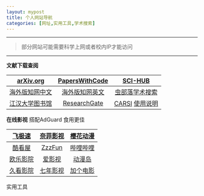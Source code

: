 ```yaml
---
layout: mypost
title: 个人网站导航
categories: [网址,实用工具,学术搜索]
---
```


---

> 部分网站可能需要科学上网或者校内IP才能访问

---

**文献下载查阅**

|               [arXiv.org](https://arxiv.org/)                |   [PapersWithCode](https://paperswithcode.com/)   |                [SCI-HUB](https://sci-hub.se/)                |
| :----------------------------------------------------------: | :-----------------------------------------------: | :----------------------------------------------------------: |
|    [海外版知网中文](https://chn.oversea.cnki.net/index/)     | [海外版知网英文](https://oversea.cnki.net/index/) |      [虫部落学术搜索](https://scholar.chongbuluo.com/)       |
| [江汉大学图书馆](http://www.lib.jhun.edu.cn/app/periodical/1/more?wfwfid=24344) |   [ResearchGate](https://www.researchgate.net/)   | [CARSI](https://www.carsi.edu.cn/index_zh.htm) [使用说明](http://www.lib.jhun.edu.cn/engine2/general/2834341/detail?engineInstanceId=24919&pageType=1&typeId=1004270&pageId=13277&websiteId=12504) |

**在线影视**  搭配AdGuard 食用更佳

|  [飞极速](http://www.fjisu2.com/)   | [奈菲影视](https://www.nfmovies.com/) |    [樱花动漫](https://imomoe.one/)    |
| :---------------------------------: | :-----------------------------------: | :-----------------------------------: |
|    [酷看屋](http://kukanwu.com/)    |   [ZzzFun](http://www.zzzfun.com/)    | [哔哩哔哩](https://www.bilibili.com/) |
| [欧乐影院](https://www.olevod.com/) |  [爱影视](https://www.iyingshi7.tv/)  |    [动漫岛](http://www.dmd55.com/)    |
| [久看影院](http://www.9kantv.com/)  |     [七年影视](http://e7ys.com/)      |     [加个电影](https://jiage.la/)     |

实用工具